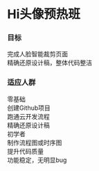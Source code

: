 # Hi头像预热班
### 目标
完成人脸智能裁剪页面<br>
精确还原设计稿，整体代码整洁
### 适应人群
零基础<br>
创建Github项目<br>
跑通云开发流程<br>
精确还原设计稿<br>
初学者<br>
制作流程图或时序图<br>
提升代码质量<br>
功能稳定，无明显bug<br>